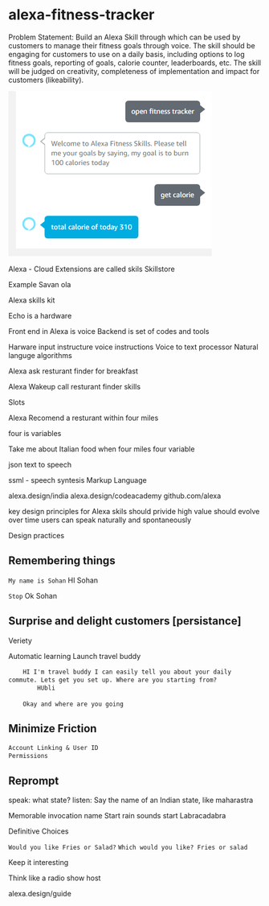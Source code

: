 # alexa-fitness-tracker

Problem Statement: Build an Alexa Skill through which can be used by customers to manage their fitness goals through voice. The skill should be engaging for customers to use on a daily basis, including options to log fitness goals, reporting of goals, calorie counter, leaderboards, etc. The skill will be judged on creativity, completeness of implementation and impact for customers (likeability).

![alt text](https://raw.githubusercontent.com/YajanaRao/alexa-fitness-tracker/master/docs/alexa-chat.png)

Alexa - Cloud 
Extensions are called skils
Skillstore

Example 
Savan
ola

Alexa skills kit

Echo is a hardware

Front end in Alexa is voice
Backend is set of codes and tools

Harware input instructure voice instructions
Voice to text processor
Natural languge algorithms


Alexa ask resturant finder for breakfast

Alexa Wakeup call
resturant finder skills

Slots
	

Alexa Recomend a resturant within four miles

four is variables

Take me about Italian food when four miles
four variable

json
text to speech

ssml - speech syntesis Markup Language


alexa.design/india
alexa.design/codeacademy
github.com/alexa


key design principles for Alexa skils
should privide high value
should evolve over time
users can speak naturally and spontaneously


Design practices

## Remembering things

`My name is Sohan`
	HI Sohan


`Stop`
 	Ok Sohan

 ## Surprise and delight customers [persistance]
 Veriety

 Automatic learning
 	Launch travel buddy

 		HI I'm travel buddy I can easily tell you about your daily commute. Lets get you set up. Where are you starting from?
 			HUbli

 		Okay and where are you going

## Minimize Friction
	Account Linking & User ID
	Permissions


## Reprompt

speak: what state?
listen: Say the name of an Indian state, like maharastra

Memorable invocation name
Start rain sounds
start Labracadabra

Definitive Choices

`Would you like Fries or Salad?`
`Which would you like? Fries or salad`

Keep it interesting

Think like a radio show host

alexa.design/guide



    
